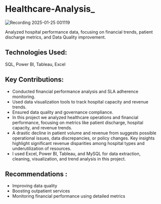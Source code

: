 # Healthcare-Analysis_
![Recording 2025-01-25 001119](https://github.com/user-attachments/assets/a576cb9b-1542-423c-a884-40ae3563b07f)

 Analyzed hospital performance data, focusing on financial trends, patient discharge metrics, and Data Quality improvement.

## Technologies Used: 
SQL, Power BI, Tableau, Excel

## Key Contributions:
- Conducted financial performance analysis and SLA adherence monitoring.
- Used data visualization tools to track hospital capacity and revenue trends.
- Ensured data quality and governance compliance.
- In this project we analyzed healthcare operations and financial performance, focusing on metrics like patient discharge, hospital capacity, and revenue trends.
- A drastic decline in patient volume and revenue from suggests possible operational issues, data discrepancies, or policy changes. Key insights highlight significant revenue disparities among hospital types and 
  underutilization of resources.
- I used Excel, Power BI, Tableau, and MySQL for data extraction, cleaning, visualization, and trend analysis in this project.
  
## Recommendations :
- Improving data quality 
- Boosting outpatient services 
- Monitoring financial performance using detailed metrics

